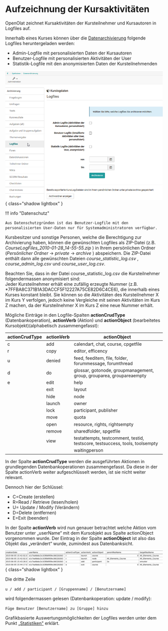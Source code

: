# Aufzeichnung der Kursaktivitäten

OpenOlat zeichnet Kursaktivitäten der Kursteilnehmer und Kursautoren in Logfiles auf.

Innerhalb eines Kurses können über die [Datenarchivierung](Using_Course_Tools.de.md#datenarchivierung--archive) folgende Logfiles heruntergeladen werden:

* Admin-Logfile mit personalisierten Daten der Kursautoren
* Benutzer-Logfile mit personalisierten Aktivitäten der User
* Statistik-Logfile mit den anonymisierten Daten der Kursteilnehmenden

![Logfiles](assets/Logfiles.png){ class="shadow lightbox" }

!!! info "Datenschutz"

    Aus Datenschutzgründen ist das Benutzer-Logfile mit den personalisierten User-Daten nur für Systemadministratoren verfügbar.

Kursbesitzer und sonstige Personen, welche die Berechtigung zur Archivierung haben, können die gewünschten Logfiles als ZIP-Datei (z.B. _CourseLogFiles_2010-01-28_14-55-55.zip_ ) in Ihrem persönlichen Ordner (_Persönlicher Ordner_ -> _private_ -> _archive_ ) abspeichern. Die ZIP-Datei enthält dann alle gewünschten Dateien _course_statistic_log.csv_ , _course_admin_log.csv_ und _course_user_log.csv_.

Beachten Sie, dass in der Datei course_statistic_log.csv die Kursteilnehmer folgendermassen anonymisiert sind:  
Jeder Kursteilnehmer erhält eine zufällig erzeugte Nummer (z.B. *7FFBA8C371B1A3DACCF5F12227A75CE82D6C4CE6), die innerhalb eines Kurses konstant bleibt. Sie können so die Aktivitäten des Kursteilnehmer X im Kurs Y verfolgen, jedoch keine Vergleiche mit seinen Aktivitäten im Kurs Z machen, da der Kursteilnehmer X im Kurs Z eine neue Nummer erhält.

Mögliche Einträge in den Logfile-Spalten **actionCrudType** (Datenbankoperation), **actionVerb** (Aktion) und **actionObject** (bearbeitetes Kursobjekt)(alphabetisch zusammengefasst):

actionCrudType| actionVerb| actionObject  
---|---|---  
c | add | calendart, chat, course, cpgetfile
r | copy | editor, efficency
u | denied | feed, feeditem, file, folder, forummessage, forumthread
d | do | glossar, gotonode, groupmanagement, group, grouparea, groupareaempty
e | edit | help
|  | exit | layout
|  | hide | node
|  | launch | owner
|  | lock | participant, publisher
|  | move | quota
|  | open | resource, rights, rightsempty
|  | remove | sharedfolder, spgetfile
|  | view | testattempts, testcomment, testid, testscore, testsuccess, tools, toolsempty
|  |  | waitingperson

In der Spalte **actionCrudType** werden die ausgeführten Aktionen in grundlegenden Datenbankoperationen zusammengefasst. Da diese in der Spalte actionVerb weiter aufgeschlüsselt werden, ist sie nicht weiter relevant.

Dennoch hier der Schlüssel:

* C=Create (erstellen)
* R=Read / Retrieve (lesen/holen)
* U= Update / Modify (Verändern)
* D=Delete (entfernen)
* E=Exit (beenden)  
  
In der Spalte **actionVerb** wird nun genauer betrachtet welche Aktion vom Benutzer unter „userName“ mit dem Kursobjekt aus Spalte actionObject vorgenommen wurde. Der Eintrag in der Spalte **actionObject** ist also das Objekt das „verändert“ wurde, zumindest aus Datenbanksicht.

![Statistik](assets/course_statistic_log.gif){ class="shadow lightbox" }

Die dritte Zeile

`u / add / participant / [Gruppenname] / [Benutzername]`

wird folgendermassen gelesen (Datenbankoperation: update / modify):

`Füge Benutzer [Benutzername] zu [Gruppe] hinzu`

Grafikbasierte Auswertungsmöglichkeiten der Logfiles werden unter dem Punkt [„Statistiken"](../display/OO161DE/Einsatz+der+Kurswerkzeuge.html#EinsatzderKurswerkzeuge-_statistiken) erklärt.

